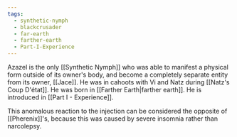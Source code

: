 ```yaml
---
tags:
  - synthetic-nymph
  - blackcrusader
  - far-earth
  - farther-earth
  - Part-I-Experience
---
```

Azazel is the only [[Synthetic Nymph]] who was able to manifest a physical form outside of its owner's body, and become a completely separate entity from its owner, [[Jace]]. He was in cahoots with Vi and Natz during [[Natz's Coup D'état]]. He was born in [[Farther Earth|farther earth]]. He is introduced in [[Part I - Experience]].

This anomalous reaction to the injection can be considered the opposite of [[Pherenix]]'s, because this was caused by severe insomnia rather than narcolepsy.